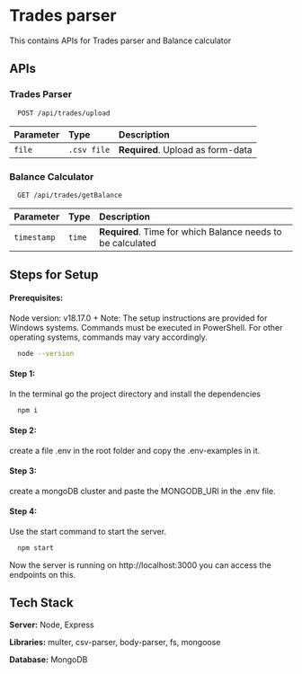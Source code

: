
# Trades parser

This contains APIs for Trades parser and Balance calculator




## APIs

### Trades Parser

```http
  POST /api/trades/upload
```

| Parameter | Type     | Description                |
| :-------- | :------- | :------------------------- |
| `file` | `.csv file` | **Required**. Upload as form-data |

### Balance Calculator

```http
  GET /api/trades/getBalance
```

| Parameter | Type     | Description                       |
| :-------- | :------- | :-------------------------------- |
| `timestamp`      | `time` | **Required**. Time for which Balance needs to be calculated|

## Steps for Setup

#### Prerequisites:
Node version: v18.17.0 +
Note: The setup instructions are provided for Windows systems. Commands must be executed in PowerShell. For other operating systems, commands may vary accordingly.
```bash
  node --version
```
#### Step 1: 
In the terminal go the project directory and install the dependencies
```bash
  npm i
```
#### Step 2: 
create a file .env in the root folder and copy the .env-examples in it.

#### Step 3:
create a mongoDB cluster and paste the MONGODB_URI in the .env file.

#### Step 4:
Use the start command to start the server.
```bash
  npm start
```
Now the server is running on http://localhost:3000 you can access the endpoints on this.

## Tech Stack

**Server:** Node, Express

**Libraries:** multer, csv-parser, body-parser, fs, mongoose

**Database:** MongoDB





